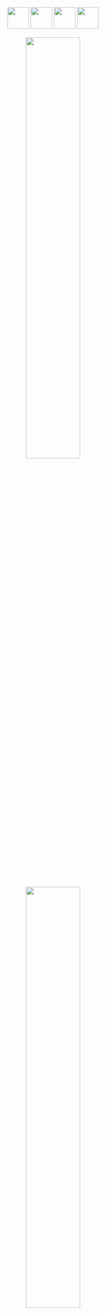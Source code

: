 <div align="center">
<img height="50px" src='https://i.postimg.cc/QxSnhkJG/github.gif'>
<img height="50px" src='https://i.postimg.cc/QxSnhkJG/github.gif'> 
<img height="50px" src='https://i.postimg.cc/QxSnhkJG/github.gif'> 
<img height="50px" src='https://i.postimg.cc/QxSnhkJG/github.gif'> 
</div>

<div align="center"><br>
<img align="center" width="50%" src="https://readme-typing-svg.demolab.com?font=Bebas+Neue&size=40&pause=1500&color=6F129D&center=true&vCenter=true&width=600&lines=Hi!+I'm+SouBeatrizKaroline,+and+this+is+my+GitHub!;And+my+little+companion+is+Batman,+the+cat"><br>
</div>

<div align="center"><br>
<img align="center" width="50%" src="https://i.postimg.cc/4y0Cccvn/Vector-2.png"><br>
<img height="160px"  src="https://github-readme-stats.vercel.app/api?username=soubeatrizkaroline&theme=midnight-purple&show_icons=true" />
<img height="160px" src="https://github-readme-stats.vercel.app/api/top-langs/?username=soubeatrizkaroline&theme=midnight-purple&show_icons=true&layout=compact" />
<img height="160px"src="https://streak-stats.demolab.com?user=soubeatrizkaroline&theme=midnight-purple&mode=weekly">
</div>

<h2 align="center">A little about myself</h2>

<h6>Since I was a little girl, I've always loved technology, especially taking things apart and understanding how they work. At the age of 10, I tried to take a computer course, but they thought I was too young and refused to teach me. However, that didn't stop me. In my teens, I used Tumblr, sometimes needing to create codes or modify things to make or use themes. At the time, I didn't associate it with programming, but now I see it was my beginning.</h6>

<h6>In 2021, while studying Nursing, I decided to participate in selective processes at my college related to technology, expanding my possibilities. I learned a bit of programming, design, mechanics, electronics, and more. Upon completing college in 2022, I started participating in competitions, hackathons, game jams, e-games selections, mainly remotely, which allowed me to explore the world from home, participating in hackathons in the US, Canada, India, UK, and of course, Brazil.</h6>

<h6>They thought I was crazy. How could I participate in international competitions when I barely knew another language? That's why I'm learning English and Spanish. Despite having participated in so many things and acquiring a lot of knowledge, I still need to improve in some areas. That's why I use GitHub for study and competition projects, selection processes, and the like, and <a href="https://github.com/SouCodigo">SouCodigo</a> for projects I want to develop.</h6>

<h2>Follow me on social networks!</h2>
 
<div align="center"><br> 
  <a href="https://www.youtube.com/@soubeatrizkaroline" target="_blank"><img src="https://img.shields.io/badge/YouTube-FF0000?style=for-the-badge&logo=youtube&logoColor=white" target="_blank"></a>
  <a href="https://instagram.com/soubeatrizkaroline" target="_blank"><img src="https://img.shields.io/badge/-Instagram-%23E4405F?style=for-the-badge&logo=instagram&logoColor=white" target="_blank"></a>
 	<a href="https://www.twitch.tv/soubeatrizkaroline" target="_blank"><img src="https://img.shields.io/badge/Twitch-9146FF?style=for-the-badge&logo=twitch&logoColor=white" target="_blank"></a>
  <a href = "mailto:soubeatrizkaroline@gmail.com"><img src="https://img.shields.io/badge/-Gmail-%23333?style=for-the-badge&logo=gmail&logoColor=white" target="_blank"></a>
  <a href="https://www.linkedin.com/in/soubeatrizkaroline" target="_blank"><img src="https://img.shields.io/badge/-LinkedIn-%230077B5?style=for-the-badge&logo=linkedin&logoColor=white" target="_blank"></a>
</div>

<h2>Seal of quality</h2>

<div align="center">
<img height="150px" src='https://i.postimg.cc/t4FLVn3H/Group-1.png' />
</div>

